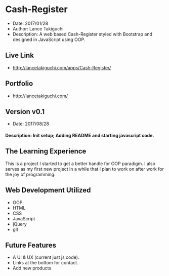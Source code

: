 # Cash-Register
* Date: 2017/01/28
* Author: Lance Takiguchi
* Description: A web based Cash-Register styled with Bootstrap and designed in JavaScript using OOP.

## Live Link
* http://lancetakiguchi.com/apps/Cash-Register/

## Portfolio
* http://lancetakiguchi.com/

## Version v0.1
* Date: 2017/08/28

#### Description: Init setup; Adding README and starting javascript code.

## The Learning Experience
This is a project I started to get a better handle for OOP paradigm. I also serves as my first new project in a while that I plan to work on after work for the joy of programming.

## Web Development Utilized 
* OOP
* HTML
* CSS
* JavaScript
* jQuery
* git

## Future Features
* A UI & UX (current just js code).
* Links at the bottom for contact.
* Add new products
